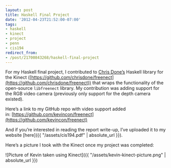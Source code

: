 ```yaml
---
layout: post
title: Haskell Final Project
date: '2012-04-23T21:52:00-07:00'
tags:
- haskell
- kinect
- project
- penn
- cis194
redirect_from:
- /post/21700843268/haskell-final-project
---
```


For my Haskell final project, I contributed to [Chris Done’s](https://chrisdone.com) Haskell library for the Kinect ([https://github.com/chrisdone/freenect](https://github.com/chrisdone/freenect)) that wraps the functionality of the open-source `libfreenect` library. My contribution was adding support for the RGB video camera (previously only support for the depth camera existed).

Here’s a link to my GitHub repo with video support added in: [https://github.com/kevincon/freenect](https://github.com/kevincon/freenect)

And if you’re interested in reading the report write-up, I’ve uploaded it to my website [here]({{ "/assets/cis194.pdf" | absolute_url }}).

Here’s a picture I took with the Kinect once my project was completed:

![Picture of Kevin taken using Kinect]({{ "/assets/kevin-kinect-picture.png" | absolute_url }})
